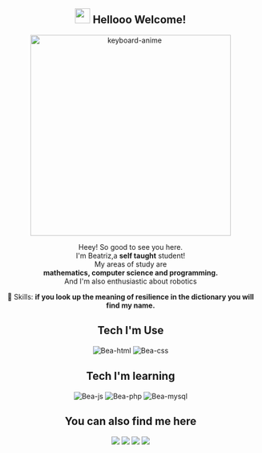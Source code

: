     
     
<span align="center">

## <img src="https://raw.githubusercontent.com/iampavangandhi/iampavangandhi/master/gifs/Hi.gif" width="30px"> Hellooo Welcome! </h2>

</span>

   <div align="center">
         <img alt="keyboard-anime" src="https://c.tenor.com/cBmz8RTK_JsAAAAC/typing-anime.gif" width="400px">
     </div>  
     

<p align="center">
  Heey! So good to see you here. <br>I'm Beatriz,a <strong>self taught</strong> student!<br>
       My areas of study are<br>
  <strong>mathematics, computer science and programming.</strong><br>
    And I'm also enthusiastic about robotics
</p>

<p align="center">
  💼 Skills: <strong>if you look up the meaning of resilience in the dictionary you will find my name.
</strong>
</p>
       <h2 align="center">  Tech I'm Use </h2>
  <p align="center"> 
          <img align="center" alt="Bea-html" src="https://img.shields.io/badge/HTML5-E34F26?style=for-the-badge&logo=html5&logoColor=white">
       <img align="center" alt="Bea-css" src="https://img.shields.io/badge/CSS3-1572B6?style=for-the-badge&logo=css3&logoColor=white">
  </p>
  
   <h2 align="center">Tech I'm learning</h2> 
        <p align="center"> 
   <img align="center" alt="Bea-js" src="https://img.shields.io/badge/JavaScript-323330?style=for-the-badge&logo=javascript&logoColor=F7DF1E">
   <img align="center" alt="Bea-php" src="https://img.shields.io/badge/PHP-777BB4?style=for-the-badge&logo=php&logoColor=white">
   <img align="center" alt="Bea-mysql" src="https://img.shields.io/badge/MySQL-00000F?style=for-the-badge&logo=mysql&logoColor=white">
       </p>
  
   <h2 align="center">You can also find me here</h2> 
            <p align="center"> 
            <a href="https://www.instagram.com/bea_tech/" target="_blank"><img src="https://img.shields.io/badge/Instagram-E4405F?style=for-the-badge&logo=instagram&logoColor=white" target="_blank"></a>
      <a href="https://www.linkedin.com/in/beatriz-pinheiro-592550121/" target="_blank"><img src="https://img.shields.io/badge/-LinkedIn-%230077B5?style=for-the-badge&logo=linkedin&logoColor=white" target="_blank"></a> 
      <a href="https://hashnode.com/@BeaPC" target="_blank"><img src="https://img.shields.io/badge/Hashnode-2962FF?style=for-the-badge&logo=hashnode&logoColor=white"></a> 
     <a href="mailto:beacandido13@gmail.com" target="_blank"><img src="https://img.shields.io/badge/Gmail-D14836?style=for-the-badge&logo=gmail&logoColor=white"></a> 
          </p>
     
       
      
